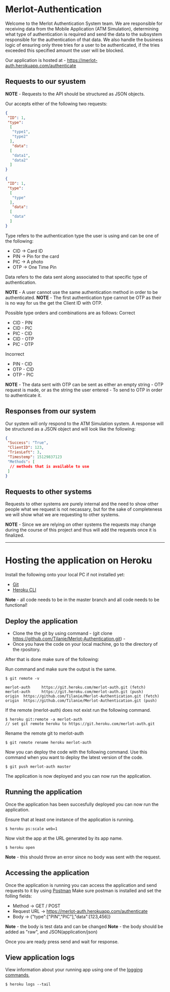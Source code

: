 # Merlot-Authentication

Welcome to the Merlot Authentication System team. We are responsible for receiving data from the Mobile Application (ATM Simulation), determining what type of authentication is required and send the data to the subsystem responsible for the authentication of that data.
We also handle the business logic of ensuring only three tries for a user to be authenticated, if the tries exceeded this specified amount the user will be blocked.

Our application is hosted at - https://merlot-auth.herokuapp.com/authenticate

## Requests to our syustem

**NOTE** - Requests to the API should be structured as JSON objects.

Our accepts either of the following two requests:

```json
{
 "ID": 1,
 "type":
  [
   "type1",
   "type2"
  ],
   "data": 
  [
   "data1",
   "data2"
  ]
}

{
 "ID": 1,
 "type":
  [
   "type"
  ],
   "data": 
  [
   "data"
  ]
}
```
Type refers to the authentication type the user is using and can be one of the following:

* CID  -> Card ID
* PIN  -> Pin for the card
* PIC  -> A photo
* OTP  -> One Time Pin

Data refers to the data sent along associated to that specific type of authentication.

**NOTE** - A user cannot use the same authentication method in order to be authenticated.
**NOTE** - The first authentication type cannot be OTP as their is no way for us the get the Client ID with OTP.

Possible type orders and combinations are as follows:
Correct
* CID - PIN
* CID - PIC
* PIC - CID
* CID - OTP
* PIC - OTP

Incorrect
* PIN - CID
* OTP - CID
* OTP - PIC

**NOTE** - The data sent with OTP can be sent as either an empty string - OTP request is made, or as the string the user entered - To send to OTP in order to authenticate it.

## Responses from our system

Our system will only respond to the ATM Simulation system. A response will be structured as a JSON object and will look like the following:

```json
{
 "Success": "True",
 "ClientID": 123,
 "TriesLeft": 3,
 "Timestemp": 15129837123
 "Methods": [
  // methods that is available to use
 ]
}
```

## Requests to other systems

Requests to other systems are purely internal and the need to show other people what we request is not necassary, but for the sake of completeness we will show what we are requesting to other systems. 

**NOTE** - Since we are relying on other systems the requests may change during the course of this project and thus will add the requests once it is finalized.


---

# Hosting the application on Heroku

Install the following onto your local PC if not installed yet:
* [Git](https://git-scm.com/downloads)
* [Heroku CLI](https://devcenter.heroku.com/articles/heroku-cli)

**Note** - all code needs to be in the master branch and all code needs to be functional!

## Deploy the application

* Clone the the git by using command - (git clone https://github.com/Tilanie/Merlot-Authentication.git) -
* Once you have the code on your local machine, go to the directory of the rpository.

After that is done make sure of the following:

Run command and make sure the output is the same.
```
$ git remote -v
```
```
merlot-auth     https://git.heroku.com/merlot-auth.git (fetch)
merlot-auth     https://git.heroku.com/merlot-auth.git (push)
origin  https://github.com/Tilanie/Merlot-Authentication.git (fetch)
origin  https://github.com/Tilanie/Merlot-Authentication.git (push)
```
 If the remote (merlot-auth) does not exist run the following command.
```term
$ heroku git:remote -a merlot-auth
// set git remote heroku to https://git.heroku.com/merlot-auth.git
```
Rename the remote git to merlot-auth
```term
$ git remote rename heroku merlot-auth
```
Now you can deploy the code with the following command.
Use this command when you want to deploy the latest version of the code.
```
$ git push merlot-auth master
```
The application is now deployed and you can now run the application.

## Running the application

Once the application has been succesfully deployed you can now run the application.

Ensure that at least one instance of the application is running.
```
$ heroku ps:scale web=1
```
Now visit the app at the URL generated by its app name.
```
$ heroku open
```
**Note** - this should throw an error since no body was sent with the request.

## Accessing the application

Once the application is running you can access the application and send requests to it by using [Postman](https://www.getpostman.com/)
Make sure postman is installed and set the folling fields:
* Method -> GET / POST
* Request URL -> https://merlot-auth.herokuapp.com/authenticate
* Body -> {"type":["PIN","PIC"],"data":[123,456]}

**Note** - the body is test data and can be changed
**Note** - the body should be added as "raw", and JSON(application/json)

Once you are ready press send and wait for response.

## View application logs

View information about your running app using one of the [logging commands](https://devcenter.heroku.com/articles/logging),
```
$ heroku logs --tail
```

